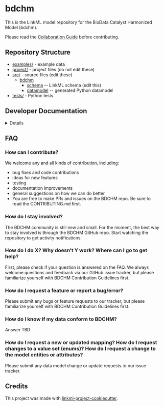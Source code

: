 # bdchm

This is the LinkML model repository for the BioData Catalyst Harmonized Model (bdchm).

Please read the [Collaboration Guide](CONTRIBUTING.md) before contributing.

## Repository Structure

* [examples/](examples/) - example data
* [project/](project/) - project files (do not edit these)
* [src/](src/) - source files (edit these)
  * [bdchm](src/bdchm)
    * [schema](src/bdchm/schema) -- LinkML schema
      (edit this)
    * [datamodel](src/bdchm/datamodel) -- generated
      Python datamodel
* [tests/](tests/) - Python tests

## Developer Documentation

<details>

To setup a local development environment:

* clone the repository
* change directories to the model repository using `cd bdchm`
* install all of the dependencies using `poetry install`
* enter the poetry environment using `poetry shell`
* use the `make` command to generate project artefacts:
  * `make gendoc`: generates documentation
  * `make serve`: starts a local webserver to allow for browsing of documentation

</details>

## FAQ

### How can I contribute?
We welcome any and all kinds of contribution, including:
* bug fixes and code contributions
* ideas for new features
* testing
* documentation improvements
* general suggestions on how we can do better
* You are free to make PRs and issues on the BDCHM repo. Be sure to read the CONTRIBUTING.md first.

### How do I stay involved?
The BDCHM community is still new and small. For the moment, the best way to stay involved is through the BDCHM GitHub repo. Start watching the repository to get activity notifications.

### How do I do X? Why doesn’t Y work? Where can I go to get help?
First, please check if your question is answered on the FAQ.
We always welcome questions and feedback via our GitHub issue tracker, but please familiarize yourself with BDCHM Contribution Guidelines first.

### How do I request a feature or report a bug/error?
Please submit any bugs or feature requests to our tracker, but please familiarize yourself with BDCHM Contribution Guidelines first.

### How do I know if my data conform to BDCHM?
Answer TBD

### How do I request a new or updated mapping? How do I request changes to a value set (enums)? How do I request a change to the model entities or attributes?
Please submit any data model change or update requests to our issue tracker.

## Credits

This project was made with
[linkml-project-cookiecutter](https://github.com/linkml/linkml-project-cookiecutter).
